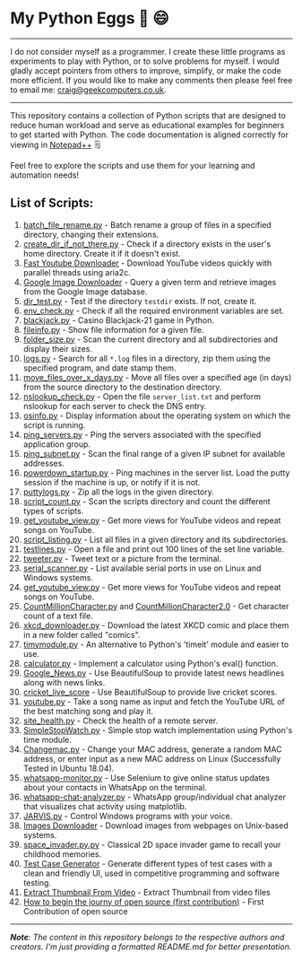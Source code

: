 # My Python Eggs 🐍 😄

<hr>

I do not consider myself as a programmer. I create these little programs as experiments to play with Python, or to solve problems for myself. I would gladly accept pointers from others to improve, simplify, or make the code more efficient. If you would like to make any comments then please feel free to email me: craig@geekcomputers.co.uk.

<hr>

This repository contains a collection of Python scripts that are designed to reduce human workload and serve as educational examples for beginners to get started with Python. The code documentation is aligned correctly for viewing in [Notepad++](https://notepad-plus-plus.org/) :spiral_notepad:

Feel free to explore the scripts and use them for your learning and automation needs!

## List of Scripts:

1. [batch_file_rename.py](https://github.com/geekcomputers/Python/blob/master/batch_file_rename.py) - Batch rename a group of files in a specified directory, changing their extensions.
2. [create_dir_if_not_there.py](https://github.com/geekcomputers/Python/blob/master/create_dir_if_not_there.py) - Check if a directory exists in the user's home directory. Create it if it doesn't exist.
3. [Fast Youtube Downloader](https://github.com/geekcomputers/Python/blob/master/youtubedownloader.py) - Download YouTube videos quickly with parallel threads using aria2c.
4. [Google Image Downloader](https://github.com/geekcomputers/Python/tree/master/Google_Image_Downloader) - Query a given term and retrieve images from the Google Image database.
5. [dir_test.py](https://github.com/geekcomputers/Python/blob/master/dir_test.py) - Test if the directory `testdir` exists. If not, create it.
6. [env_check.py](https://github.com/geekcomputers/Python/blob/master/env_check.py) - Check if all the required environment variables are set.
7. [blackjack.py](https://github.com/Ratna04priya/Python/blob/master/BlackJack_game/blackjack.py) - Casino Blackjack-21 game in Python.
8. [fileinfo.py](https://github.com/geekcomputers/Python/blob/master/fileinfo.py) - Show file information for a given file.
9. [folder_size.py](https://github.com/geekcomputers/Python/blob/master/folder_size.py) - Scan the current directory and all subdirectories and display their sizes.
10. [logs.py](https://github.com/geekcomputers/Python/blob/master/logs.py) - Search for all `*.log` files in a directory, zip them using the specified program, and date stamp them.
11. [move_files_over_x_days.py](https://github.com/geekcomputers/Python/blob/master/move_files_over_x_days.py) - Move all files over a specified age (in days) from the source directory to the destination directory.
12. [nslookup_check.py](https://github.com/geekcomputers/Python/blob/master/nslookup_check.py) - Open the file `server_list.txt` and perform nslookup for each server to check the DNS entry.
13. [osinfo.py](https://github.com/geekcomputers/Python/blob/master/osinfo.py) - Display information about the operating system on which the script is running.
14. [ping_servers.py](https://github.com/geekcomputers/Python/blob/master/ping_servers.py) - Ping the servers associated with the specified application group.
15. [ping_subnet.py](https://github.com/geekcomputers/Python/blob/master/ping_subnet.py) - Scan the final range of a given IP subnet for available addresses.
16. [powerdown_startup.py](https://github.com/geekcomputers/Python/blob/master/powerdown_startup.py) - Ping machines in the server list. Load the putty session if the machine is up, or notify if it is not.
17. [puttylogs.py](https://github.com/geekcomputers/Python/blob/master/puttylogs.py) - Zip all the logs in the given directory.
18. [script_count.py](https://github.com/geekcomputers/Python/blob/master/script_count.py) - Scan the scripts directory and count the different types of scripts.
19. [get_youtube_view.py](https://github.com/geekcomputers/Python/blob/master/get_youtube_view.py) - Get more views for YouTube videos and repeat songs on YouTube.
20. [script_listing.py](https://github.com/geekcomputers/Python/blob/master/script_listing.py) - List all files in a given directory and its subdirectories.
21. [testlines.py](https://github.com/geekcomputers/Python/blob/master/testlines.py) - Open a file and print out 100 lines of the set line variable.
22. [tweeter.py](https://github.com/geekcomputers/Python/blob/master/tweeter.py) - Tweet text or a picture from the terminal.
23. [serial_scanner.py](https://github.com/geekcomputers/Python/blob/master/serial_scanner.py) - List available serial ports in use on Linux and Windows systems.
24. [get_youtube_view.py](https://github.com/geekcomputers/Python/blob/master/get_youtube_view.py) - Get more views for YouTube videos and repeat songs on YouTube.
25. [CountMillionCharacter.py](https://github.com/geekcomputers/Python/blob/master/CountMillionCharacter.py) and [CountMillionCharacter2.0](https://github.com/geekcomputers/Python/blob/master/CountMillionCharacters-2.0.py) - Get character count of a text file.
26. [xkcd_downloader.py](https://github.com/geekcomputers/Python/blob/master/xkcd_downloader.py) - Download the latest XKCD comic and place them in a new folder called "comics".
27. [timymodule.py](https://github.com/geekcomputers/Python/blob/master/timymodule.py) - An alternative to Python's 'timeit' module and easier to use.
28. [calculator.py](https://github.com/geekcomputers/Python/blob/master/calculator.py) - Implement a calculator using Python's eval() function.
29. [Google_News.py](https://github.com/geekcomputers/Python/blob/master/Google_News.py) - Use BeautifulSoup to provide latest news headlines along with news links.
30. [cricket_live_score](https://github.com/geekcomputers/Python/blob/master/Cricket_score.py) - Use BeautifulSoup to provide live cricket scores.
31. [youtube.py](https://github.com/geekcomputers/Python/blob/master/youtube.py) - Take a song name as input and fetch the YouTube URL of the best matching song and play it.
32. [site_health.py](https://github.com/geekcomputers/Python/blob/master/site_health.py) - Check the health of a remote server.
33. [SimpleStopWatch.py](https://github.com/geekcomputers/Python/blob/master/SimpleStopWatch.py) - Simple stop watch implementation using Python's time module.
34. [Changemac.py](https://github.com/geekcomputers/Python/blob/master/changemac.py) - Change your MAC address, generate a random MAC address, or enter input as a new MAC address on Linux (Successfully Tested in Ubuntu 18.04).
35. [whatsapp-monitor.py](https://github.com/geekcomputers/Python/blob/master/whatsapp-monitor.py) - Use Selenium to give online status updates about your contacts in WhatsApp on the terminal.
36. [whatsapp-chat-analyzer.py](https://github.com/subahanii/whatsapp-Chat-Analyzer) - WhatsApp group/individual chat analyzer that visualizes chat activity using matplotlib.
37. [JARVIS.py](https://git.io/fjH8m) - Control Windows programs with your voice.
38. [Images Downloader](https://git.io/JvnJh) - Download images from webpages on Unix-based systems.
39. [space_invader.py.py](https://github.com/meezan-mallick/space_invader_game) - Classical 2D space invader game to recall your childhood memories.
40. [Test Case Generator](https://github.com/Tanmay-901/test-case-generator/blob/master/test_case.py) - Generate different types of test cases with a clean and friendly UI, used in competitive programming and software testing.
41. [Extract Thumbnail From Video](https://github.com/geekcomputers/Python/tree/ExtractThumbnailFromVideo) - Extract Thumbnail from video files
42. [How to begin the journy of open source (first contribution)](https://www.youtube.com/watch?v=v2X51AVgl3o) - First Contribution of open source
<hr>

_**Note**: The content in this repository belongs to the respective authors and creators. I'm just providing a formatted README.md for better presentation._
